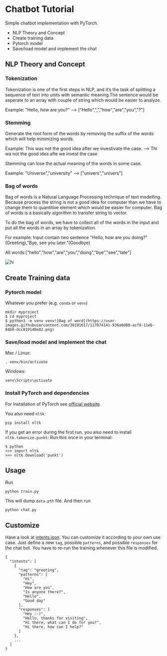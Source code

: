 # Chatbot Tutorial
Simple chatbot implementation with PyTorch. 

- NLP Theory and Concept
- Create training data
- Pytorch model
- Save/load model and implement the chat


## NLP Theory and Concept
### Tokenization
Tokenization is one of the first steps in NLP, and it’s the task of splitting a sequence of text into units with semantic meaning.The sentence would be seperate to an array with couple of string which would be easier to analyze.

Example:
"Hello, how are you?"
--> ["Hello",",","how","are","you","?"]



### Stemming
Generate the root form of the words by removing the suffix of the words which will help minimizing words.

Example:
This was not the good idea after we investivate the case.
--> Thi wa not the good idea afte we invest the case

Stemming can lose the actual meaning of the words in some case.

Example:
"Universe","university"
--> ["univers","univers"]

### Bag of words
Bag of words is a Natural Language Processing technique of text modelling. Because process the string is not a good idea for computer than we have to change them to quantitive element which would be easier for computer. Bag of words is a basically algorithm to transfer string to vector.

To do the bag of words, we have to collect all of the words in the input and put all the words in an array by tokenization.

For example:
Input contain two sentence "Hello, how are you doing?"(Greeting),"Bye, see you later."(Goodbye)

All words:["hello","how","are","you","doing","bye","see","late"]


<img src="kekhongdau01/Tutorial/bag of word.png" alt="hi" class="inline"/>



## Create Training data

### Pytorch model
Whatever you prefer (e.g. `conda` or `venv`)
```console
mkdir myproject
$ cd myproject
$ python3 -m venv venv![Bag of word](https://user-images.githubusercontent.com/30191617/117074141-936a0d80-acf8-11eb-84b0-dcc819148e82.png)

```

### Save/load model and implement the chat
Mac / Linux:
```console
. venv/bin/activate
```
Windows:
```console
venv\Scripts\activate
```
### Install PyTorch and dependencies

For Installation of PyTorch see [official website](https://pytorch.org/).

You also need `nltk`:
 ```console
pip install nltk
 ```

If you get an error during the first run, you also need to install `nltk.tokenize.punkt`:
Run this once in your terminal:
 ```console
$ python
>>> import nltk
>>> nltk.download('punkt')
```

## Usage
Run
```console
python train.py
```
This will dump `data.pth` file. And then run
```console
python chat.py
```
## Customize
Have a look at [intents.json](intents.json). You can customize it according to your own use case. Just define a new `tag`, possible `patterns`, and possible `responses` for the chat bot. You have to re-run the training whenever this file is modified.
```console
{
  "intents": [
    {
      "tag": "greeting",
      "patterns": [
        "Hi",
        "Hey",
        "How are you",
        "Is anyone there?",
        "Hello",
        "Good day"
      ],
      "responses": [
        "Hey :-)",
        "Hello, thanks for visiting",
        "Hi there, what can I do for you?",
        "Hi there, how can I help?"
      ]
    },
    ...
  ]
}
```
